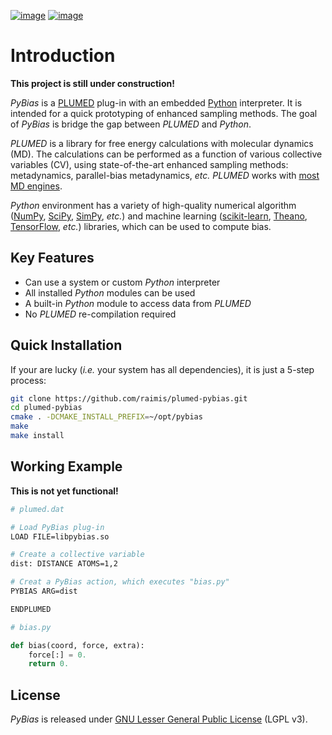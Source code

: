 [![image](https://travis-ci.org/raimis/plumed-pybias.svg?branch=master)](https://travis-ci.org/raimis/plumed-pybias)
[![image](https://readthedocs.org/projects/plumed-pybias/badge/?version=latest)](http://plumed-pybias.readthedocs.io/en/latest)

# Introduction

**This project is still under construction!**

*PyBias* is a [PLUMED](http://www.plumed.org/) plug-in with an embedded
[Python](http://www.python.org/) interpreter. It is intended for a quick
prototyping of enhanced sampling methods. The goal of *PyBias* is bridge
the gap between *PLUMED* and *Python*.

*PLUMED* is a library for free energy calculations with molecular
dynamics (MD). The calculations can be performed as a function of
various collective variables (CV), using state-of-the-art enhanced
sampling methods: metadynamics, parallel-bias metadynamics, *etc.*
*PLUMED* works with [most MD engines](http://www.plumed.org/md-engines).

*Python* environment has a variety of high-quality numerical algorithm
([NumPy](http://www.numpy.org/), [SciPy](http://www.scipy.org/),
[SimPy](http://www.sympy.org/), *etc.*) and machine learning
([scikit-learn](http://scikit-learn.org/),
[Theano](http://www.deeplearning.net/software/theano/),
[TensorFlow](http://www.tensorflow.org/), *etc.*) libraries, which can
be used to compute bias.

## Key Features

-   Can use a system or custom *Python* interpreter
-   All installed *Python* modules can be used
-   A built-in *Python* module to access data from *PLUMED*
-   No *PLUMED* re-compilation required

## Quick Installation

If your are lucky (*i.e.* your system has all dependencies), it is just
a 5-step process:

```bash
git clone https://github.com/raimis/plumed-pybias.git
cd plumed-pybias
cmake . -DCMAKE_INSTALL_PREFIX=~/opt/pybias
make
make install
```

## Working Example

**This is not yet functional!**

```bash
# plumed.dat

# Load PyBias plug-in
LOAD FILE=libpybias.so

# Create a collective variable
dist: DISTANCE ATOMS=1,2

# Creat a PyBias action, which executes "bias.py"
PYBIAS ARG=dist

ENDPLUMED
```

```python
# bias.py

def bias(coord, force, extra):
    force[:] = 0.
    return 0.
```

## License

*PyBias* is released under [GNU Lesser General Public
License](https://www.gnu.org/licenses/lgpl-3.0-standalone.html) (LGPL
v3).

